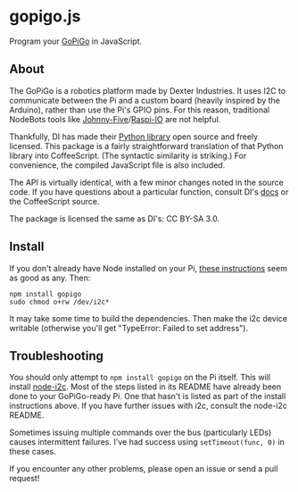 # gopigo.js

Program your [GoPiGo](https://github.com/DexterInd/GoPiGo) in JavaScript.

## About

The GoPiGo is a robotics platform made by Dexter Industries. It uses I2C to
communicate between the Pi and a custom board (heavily inspired by the
Arduino), rather than use the Pi's GPIO pins. For this reason, traditional
NodeBots tools like
[Johnny-Five](https://github.com/rwaldron/johnny-five)/[Raspi-IO](https://github.com/bryan-m-hughes/raspi-io/)
are not helpful.

Thankfully, DI has made their [Python
library](https://github.com/DexterInd/GoPiGo/blob/master/Software/Python/gopigo.py)
open source and freely licensed. This package is a fairly straightforward
translation of that Python library into CoffeeScript. (The syntactic similarity
is striking.) For convenience, the compiled JavaScript file is also included.

The API is virtually identical, with a few minor changes noted in the source
code. If you have questions about a particular function, consult DI's
[docs](http://www.dexterindustries.com/GoPiGo/learning/python-programming-for-the-raspberry-pi-gopigo/)
or the CoffeeScript source.

The package is licensed the same as DI's: CC BY-SA 3.0.

## Install

If you don't already have Node installed on your Pi, [these
instructions](http://weworkweplay.com/play/raspberry-pi-nodejs/) seem as good
as any. Then:

````
npm install gopigo
sudo chmod o+rw /dev/i2c*
````

It may take some time to build the dependencies. Then make the i2c device
writable (otherwise you'll get "TypeError: Failed to set address").

## Troubleshooting

You should only attempt to `npm install gopigo` on the Pi itself. This will
install [node-i2c](https://github.com/kelly/node-i2c). Most of the steps listed
in its README have already been done to your GoPiGo-ready Pi. One that hasn't
is listed as part of the install instructions above. If you have further issues
with i2c, consult the node-i2c README.

Sometimes issuing multiple commands over the bus (particularly LEDs) causes
intermittent failures. I've had success using `setTimeout(func, 0)` in these
cases.

If you encounter any other problems, please open an issue or send a pull
request!
